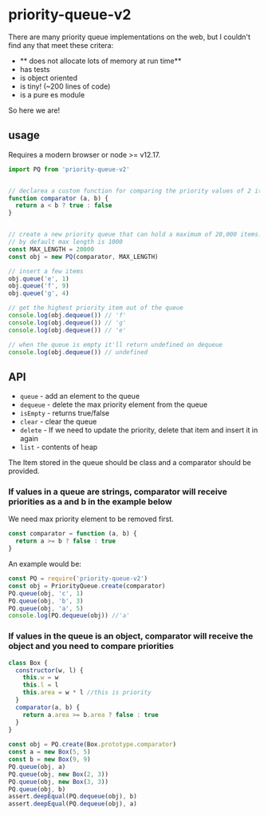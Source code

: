 # priority-queue-v2

There are many priority queue implementations on the web, but I couldn't find any that meet these critera:
 * ** does not allocate lots of memory at run time**
 * has tests
 * is object oriented
 * is tiny! (~200 lines of code)
 * is a pure es module

So here we are!


## usage

Requires a modern browser or node >= v12.17.

```javascript
import PQ from 'priority-queue-v2'


// declarea a custom function for comparing the priority values of 2 items in the queue
function comparator (a, b) {
  return a < b ? true : false
}


// create a new priority queue that can hold a maximum of 20,000 items.
// by default max length is 1000
const MAX_LENGTH = 20000
const obj = new PQ(comparator, MAX_LENGTH)

// insert a few items
obj.queue('e', 1)
obj.queue('f', 9)
obj.queue('g', 4)

// get the highest priority item out of the queue
console.log(obj.dequeue()) // 'f'
console.log(obj.dequeue()) // 'g'
console.log(obj.dequeue()) // 'e'

// when the queue is empty it'll return undefined on dequeue
console.log(obj.dequeue()) // undefined
```


## API

* `queue` - add an element to the queue
* `dequeue` - delete the max priority element from the queue
* `isEmpty` - returns true/false
* `clear` - clear the queue
* `delete` - If we need to update the priority, delete that item and insert it in again
* `list` - contents of heap

The Item stored in the queue should be class and a comparator should be provided.


### If values in a queue are strings, comparator will receive priorities as a and b in the example below
We need max priority element to be removed first.

```javascript
const comparator = function (a, b) {
  return a >= b ? false : true
}
```

An example would be:
```javascript
const PQ = require('priority-queue-v2')
const obj = PriorityQueue.create(comparator)
PQ.queue(obj, 'c', 1)
PQ.queue(obj, 'b', 3)
PQ.queue(obj, 'a', 5)
console.log(PQ.dequeue(obj)) //'a'
```


### If values in the queue is an object, comparator will receive the object and you need to compare priorities

```javascript
class Box {
  constructor(w, l) {
    this.w = w
    this.l = l
    this.area = w * l //this is priority
  }
  comparator(a, b) {
    return a.area >= b.area ? false : true
  }
}
    
const obj = PQ.create(Box.prototype.comparator)
const a = new Box(5, 5)
const b = new Box(9, 9)
PQ.queue(obj, a)
PQ.queue(obj, new Box(2, 3))
PQ.queue(obj, new Box(3, 3))
PQ.queue(obj, b)
assert.deepEqual(PQ.dequeue(obj), b)
assert.deepEqual(PQ.dequeue(obj), a)
```
